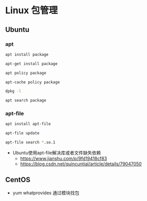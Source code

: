 # Linux 包管理

## Ubuntu

### apt

```bash
apt install package

apt-get install package

apt policy package

apt-cache policy package

dpkg -l

apt search package
```



### apt-file

```bash
apt install apt-file

apt-file update

apt-file search *.so.1
```



* Ubuntu使用apt-file解决库或者文件缺失依赖
  * https://www.jianshu.com/p/9fd19418cf83
  * https://blog.csdn.net/quincuntial/article/details/79047050



## CentOS

* yum whatprovides 通过模块找包



